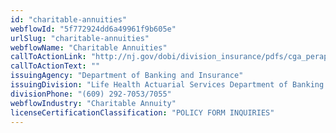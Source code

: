 ```yaml
---
id: "charitable-annuities"
webflowId: "5f772924dd6a49961f9b605e"
urlSlug: "charitable-annuities"
webflowName: "Charitable Annuities"
callToActionLink: "http://nj.gov/dobi/division_insurance/pdfs/cga_perapp.pdf"
callToActionText: ""
issuingAgency: "Department of Banking and Insurance"
issuingDivision: "Life Health Actuarial Services Department of Banking and Insurance, Real Estate Commission"
divisionPhone: "(609) 292-7053/7055"
webflowIndustry: "Charitable Annuity"
licenseCertificationClassification: "POLICY FORM INQUIRIES"
---
```

